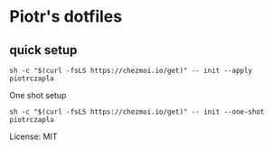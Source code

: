 # Piotr's dotfiles

## quick setup
```
sh -c "$(curl -fsLS https://chezmoi.io/get)" -- init --apply piotrczapla
```

One shot setup 
```
sh -c "$(curl -fsLS https://chezmoi.io/get)" -- init --one-shot piotrczapla
```

License: MIT